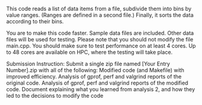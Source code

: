 This code reads a list of data items from a file, subdivide them into bins by value ranges. (Ranges are defined in a second file.) Finally, it sorts the data according to their bins.

You are to make this code faster. Sample data files are included. Other data files will be used for testing. Please note that you should not modify the file main.cpp. You should make sure to test performance on at least 4 cores. Up to 48 cores are available on HPC, where the testing will take place.

Submission Instruction:
Submit a single zip file named [Your Entry Number].zip with all of the following:
Modified code (and Makefile) with improved efficiency.
Analysis of gprof, perf and valgrind reports of the original code.
Analysis of gprof, perf and valgrind reports of the modified code.
Document explaining what you learned from analysis 2, and how they led to the decisions to modify the code
